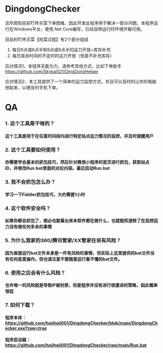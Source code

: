 # DingdongChecker

总所周知目前叮咚买菜下单困难，因此开发此程序用于解决一部分问题。本程序运行在Windows平台，使用.Net Core编写，已经自带运行时环境开箱可用。

目前的叮咚买菜【抢菜过程】有2个部分组成
1. 每日6点或6点半和8点或8点半的运力开放+库存补充
2. 每日其余时间的不定时的运力开放（但是不补充库存）

应对情况1，本程序无能为力，请参考其他方式，比如下单助手 https://github.com/Skykai521/DingDongHelper

应对情况2，本工具提供了一个简单的运力监控方式，并且可以及时的让你的电脑想起来，以便及时手机下单。

# QA
### 1. 这个工具是干啥的？
#### 这个工具是用于在任意时间段内进行特定站点运力情况的监控，并及时提醒用户

### 2. 这个工具要如何使用？
#### 你需要学会基本的抓包技巧，然后针对微信小程序的首页进行抓包，获取站点ID，并修改Run.bat里面的对应内容。最后启动Run.bat

### 3. 我不会抓包怎么办？
#### 学习一下Fiddler抓包技巧，大约需要1小时

### 4. 这个软件安全吗？
#### 如果你都会抓包了，想必也能看出来本软件都在做什么，也就能知道除了在监控运力没有做任何多余的事情

### 5. 为什么我家的360/腾讯管家/XX管家在说有风险？
#### 因为直接运行bat文件本身是一件有风险的事情，但实际上这里提供的bat文件没有任何恶意操作。但也请注意不要随意运行看不懂的bat文件。

### 6. 使用之后会有什么风险？
#### 也许唯一的风险就是导致IP被封禁，但是程序并没有进行很激进的策略，因此概率很低

### 7. 如何下载？
#### 程序本体：https://github.com/hejiheji001/DingdongChecker/blob/main/DingdongChecker.exe?raw=true
#### 程序启动器：https://github.com/hejiheji001/DingdongChecker/raw/main/Run.bat
